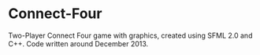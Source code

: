 # Connect-Four
Two-Player Connect Four game with graphics, created using SFML 2.0 and C++.  Code written around December 2013.
